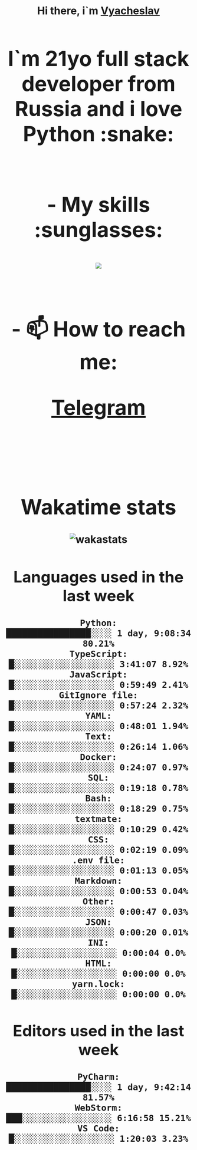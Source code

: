 <h1 align='center'>Hi there, i`m <a href='https://t.me/syavabrazzzers'>Vyacheslav<a/> <h1/>

<p>I`m 21yo full stack developer from Russia and i love Python :snake: <p/>

<br>
- My skills :sunglasses:
<p align="center">
    <img src="https://skillicons.dev/icons?i=git,docker,linux,postgres,mysql,python,django,fastapi,javascript,typescript,react,next,tailwind" />
<p/>

<br>
- 📫 How to reach me: 
<p>
<a href='https://t.me/syavabrazzzers'>Telegram<a/>
<p/>
<br>

<h1 align='center'>Wakatime stats</h1>

<img alt="wakastats" src="https://waka-widget.up.railway.app/language?langs=all&user=TaiLo&randomGradient=true&bgLineColor=696969&maxLangs=5&theme=dark" />
    
<!--START_SECTION:waka-->
## Languages used in the last week
```text
Python:               ████████████████░░░░ 1 day, 9:08:34 80.21%
TypeScript:           █░░░░░░░░░░░░░░░░░░░ 3:41:07 8.92%
JavaScript:           █░░░░░░░░░░░░░░░░░░░ 0:59:49 2.41%
GitIgnore file:       █░░░░░░░░░░░░░░░░░░░ 0:57:24 2.32%
YAML:                 █░░░░░░░░░░░░░░░░░░░ 0:48:01 1.94%
Text:                 █░░░░░░░░░░░░░░░░░░░ 0:26:14 1.06%
Docker:               █░░░░░░░░░░░░░░░░░░░ 0:24:07 0.97%
SQL:                  █░░░░░░░░░░░░░░░░░░░ 0:19:18 0.78%
Bash:                 █░░░░░░░░░░░░░░░░░░░ 0:18:29 0.75%
textmate:             █░░░░░░░░░░░░░░░░░░░ 0:10:29 0.42%
CSS:                  █░░░░░░░░░░░░░░░░░░░ 0:02:19 0.09%
.env file:            █░░░░░░░░░░░░░░░░░░░ 0:01:13 0.05%
Markdown:             █░░░░░░░░░░░░░░░░░░░ 0:00:53 0.04%
Other:                █░░░░░░░░░░░░░░░░░░░ 0:00:47 0.03%
JSON:                 █░░░░░░░░░░░░░░░░░░░ 0:00:20 0.01%
INI:                  █░░░░░░░░░░░░░░░░░░░ 0:00:04 0.0%
HTML:                 █░░░░░░░░░░░░░░░░░░░ 0:00:00 0.0%
yarn.lock:            █░░░░░░░░░░░░░░░░░░░ 0:00:00 0.0%
```
## Editors used in the last week
```text
PyCharm:              ████████████████░░░░ 1 day, 9:42:14 81.57%
WebStorm:             ███░░░░░░░░░░░░░░░░░ 6:16:58 15.21%
VS Code:              █░░░░░░░░░░░░░░░░░░░ 1:20:03 3.23%
```

<!--END_SECTION:waka-->


